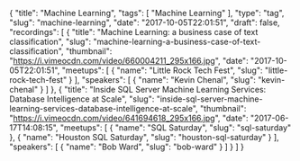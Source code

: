 {
  "title": "Machine Learning",
  "tags": [
    "Machine Learning"
  ],
  "type": "tag",
  "slug": "machine-learning",
  "date": "2017-10-05T22:01:51",
  "draft": false,
  "recordings": [
    {
      "title": "Machine Learning: a business case of text classification",
      "slug": "machine-learning-a-business-case-of-text-classification",
      "thumbnail": "https://i.vimeocdn.com/video/660004211_295x166.jpg",
      "date": "2017-10-05T22:01:51",
      "meetups": [
        {
          "name": "Little Rock Tech Fest",
          "slug": "little-rock-tech-fest"
        }
      ],
      "speakers": [
        {
          "name": "Kevin Chenal",
          "slug": "kevin-chenal"
        }
      ]
    },
    {
      "title": "Inside SQL Server Machine Learning Services: Database Intelligence at Scale",
      "slug": "inside-sql-server-machine-learning-services-database-intelligence-at-scale",
      "thumbnail": "https://i.vimeocdn.com/video/641694618_295x166.jpg",
      "date": "2017-06-17T14:08:15",
      "meetups": [
        {
          "name": "SQL Saturday",
          "slug": "sql-saturday"
        },
        {
          "name": "Houston SQL Saturday",
          "slug": "houston-sql-saturday"
        }
      ],
      "speakers": [
        {
          "name": "Bob Ward",
          "slug": "bob-ward"
        }
      ]
    }
  ]
}